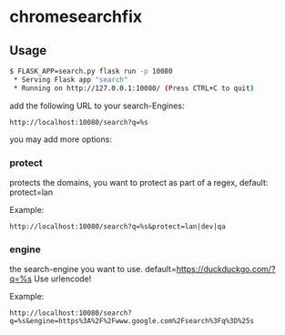 # chromesearchfix

## Usage

```sh
$ FLASK_APP=search.py flask run -p 10080
 * Serving Flask app "search"
 * Running on http://127.0.0.1:10080/ (Press CTRL+C to quit)
```

add the following URL to your search-Engines:

    http://localhost:10080/search?q=%s

you may add more options:

### protect

protects the domains, you want to protect as part of a regex, default: protect=lan

Example:

    http://localhost:10080/search?q=%s&protect=lan|dev|qa

### engine

the search-engine you want to use. default=https://duckduckgo.com/?q=%s
Use urlencode!

Example:

    http://localhost:10080/search?q=%s&engine=https%3A%2F%2Fwww.google.com%2Fsearch%3Fq%3D%25s

